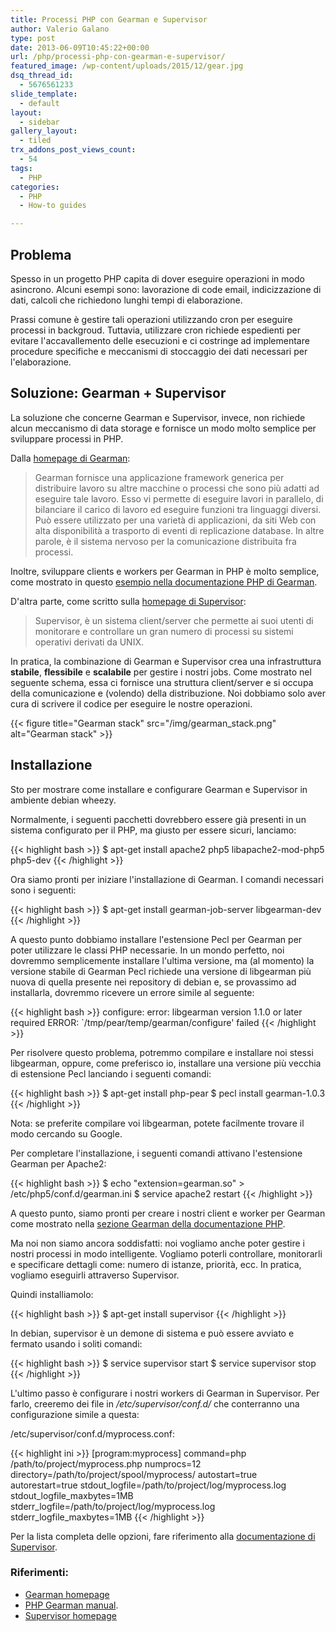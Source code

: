 ```yaml
---
title: Processi PHP con Gearman e Supervisor
author: Valerio Galano
type: post
date: 2013-06-09T10:45:22+00:00
url: /php/processi-php-con-gearman-e-supervisor/
featured_image: /wp-content/uploads/2015/12/gear.jpg
dsq_thread_id:
  - 5676561233
slide_template:
  - default
layout:
  - sidebar
gallery_layout:
  - tiled
trx_addons_post_views_count:
  - 54
tags:
  - PHP
categories:
  - PHP
  - How-to guides

---
```

## Problema

Spesso in un progetto PHP capita di dover eseguire operazioni in modo asincrono. Alcuni esempi sono: lavorazione di code email, indicizzazione di dati, calcoli che richiedono lunghi tempi di elaborazione.

Prassi comune è gestire tali operazioni utilizzando cron per eseguire processi in backgroud. Tuttavia, utilizzare cron richiede espedienti per evitare l'accavallemento delle esecuzioni e ci costringe ad implementare procedure specifiche e meccanismi di stoccaggio dei dati necessari per l'elaborazione.

## Soluzione: Gearman + Supervisor

La soluzione che concerne Gearman e Supervisor, invece, non richiede alcun meccanismo di data storage e fornisce un modo molto semplice per sviluppare processi in PHP.
  


Dalla [homepage di Gearman][1]:

> Gearman fornisce una applicazione framework generica per distribuire lavoro su altre macchine o processi che sono più adatti ad eseguire tale lavoro. Esso vi permette di eseguire lavori in parallelo, di bilanciare il carico di lavoro ed eseguire funzioni tra linguaggi diversi. Può essere utilizzato per una varietà di applicazioni, da siti Web con alta disponibilità a trasporto di eventi di replicazione database. In altre parole, è il sistema nervoso per la comunicazione distribuita fra processi.

Inoltre, sviluppare clients e workers per Gearman in PHP è molto semplice, come mostrato in questo [esempio nella documentazione PHP di Gearman][2].

D'altra parte, come scritto sulla [homepage di Supervisor][3]:

> Supervisor, è un sistema client/server che permette ai suoi utenti di monitorare e controllare un gran numero di processi su sistemi operativi derivati da UNIX.

In pratica, la combinazione di Gearman e Supervisor crea una infrastruttura **stabile**, **flessibile** e **scalabile** per gestire i nostri jobs. Come mostrato nel seguente schema, essa ci fornisce una struttura client/server e si occupa della comunicazione e (volendo) della distribuzione. Noi dobbiamo solo aver cura di scrivere il codice per eseguire le nostre operazioni.

{{< figure title="Gearman stack" src="/img/gearman_stack.png" alt="Gearman stack" >}}

## Installazione

Sto per mostrare come installare e configurare Gearman e Supervisor in ambiente debian wheezy.

Normalmente, i seguenti pacchetti dovrebbero essere già presenti in un sistema configurato per il PHP, ma giusto per essere sicuri, lanciamo:

{{< highlight bash >}}
$ apt-get install apache2 php5 libapache2-mod-php5 php5-dev
{{< /highlight >}}

Ora siamo pronti per iniziare l'installazione di Gearman. I comandi necessari sono i seguenti:

{{< highlight bash >}}
$ apt-get install gearman-job-server libgearman-dev
{{< /highlight >}}

A questo punto dobbiamo installare l'estensione Pecl per Gearman per poter utilizzare le classi PHP necessarie. In un mondo perfetto, noi dovremmo semplicemente installare l'ultima versione, ma (al momento) la versione stabile di Gearman Pecl richiede una versione di libgearman più nuova di quella presente nei repository di debian e, se provassimo ad installarla, dovremmo ricevere un errore simile al seguente:

{{< highlight bash >}}
configure: error: libgearman version 1.1.0 or later required
ERROR: `/tmp/pear/temp/gearman/configure' failed
{{< /highlight >}}

Per risolvere questo problema, potremmo compilare e installare noi stessi libgearman, oppure, come preferisco io, installare una versione più vecchia di estensione Pecl lanciando i seguenti comandi:

{{< highlight bash >}}
$ apt-get install php-pear
$ pecl install gearman-1.0.3
{{< /highlight >}}

Nota: se preferite compilare voi libgearman, potete facilmente trovare il modo cercando su Google.

Per completare l'installazione, i seguenti comandi attivano l'estensione Gearman per Apache2:

{{< highlight bash >}}
$ echo "extension=gearman.so" > /etc/php5/conf.d/gearman.ini
$ service apache2 restart
{{< /highlight >}}

A questo punto, siamo pronti per creare i nostri client e worker per Gearman come mostrato nella [sezione Gearman della documentazione PHP][4].

Ma noi non siamo ancora soddisfatti: noi vogliamo anche poter gestire i nostri processi in modo intelligente. Vogliamo poterli controllare, monitorarli e specificare dettagli come: numero di istanze, priorità, ecc. In pratica, vogliamo eseguirli attraverso Supervisor.

Quindi installiamolo:

{{< highlight bash >}}
$ apt-get install supervisor
{{< /highlight >}}

In debian, supervisor è un demone di sistema e può essere avviato e fermato usando i soliti comandi:

{{< highlight bash >}}
$ service supervisor start
$ service supervisor stop
{{< /highlight >}}

L'ultimo passo è configurare i nostri workers di Gearman in Supervisor. Per farlo, creeremo dei file in _/etc/supervisor/conf.d/_ che conterranno una configurazione simile a questa:

/etc/supervisor/conf.d/myprocess.conf:

{{< highlight ini >}}
[program:myprocess]
command=php /path/to/project/myprocess.php
numprocs=12
directory=/path/to/project/spool/myprocess/
autostart=true
autorestart=true
stdout_logfile=/path/to/project/log/myprocess.log
stdout_logfile_maxbytes=1MB
stderr_logfile=/path/to/project/log/myprocess.log
stderr_logfile_maxbytes=1MB
{{< /highlight >}}

Per la lista completa delle opzioni, fare riferimento alla [documentazione di Supervisor][3].

### Riferimenti:

  * [Gearman homepage][1]
  * [PHP Gearman manual][4].
  * [Supervisor homepage][3]

  [1]: http://www.gearman.org/
  [2]: http://it2.php.net/manual/en/gearman.examples-reverse.php
  [3]: http://supervisord.org/
  [4]: http://it2.php.net/manual/en/book.gearman.php